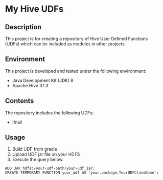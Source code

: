 # My Hive UDFs

## Description

This project is for creating a repository of Hive User Defined Functions (UDFs) which can be included as modules in
other projects.

## Environment

This project is developed and tested under the following environment:

- Java Development Kit (JDK) 8
- Apache Hive 3.1.3

## Contents

The repository includes the following UDFs:

- ifnull

## Usage

1. Build UDF from gradle
2. Upload UDF jar file on your HDFS
3. Execute the query below.

```hiveql
ADD JAR hdfs:/your-udf-path/your-udf.jar;
CREATE TEMPORARY FUNCTION your_udf AS 'your.package.YourUDFClassName';
```
